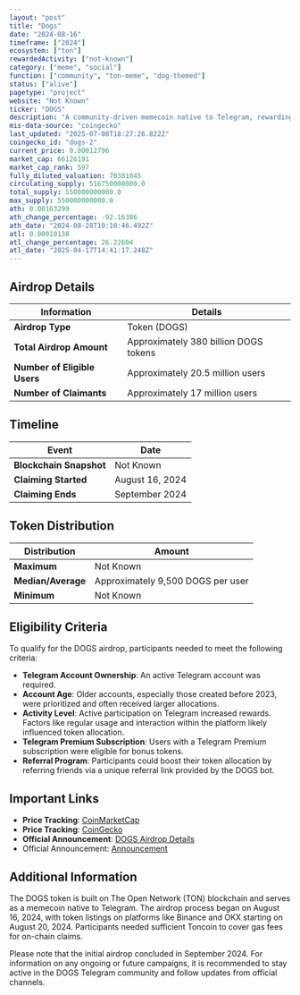 ```yaml
---
layout: "post"
title: "Dogs"
date: "2024-08-16"
timeframe: ["2024"]
ecosystem: ["ton"]
rewardedActivity: ["not-known"]
category: ["meme", "social"]
function: ["community", "ton-meme", "dog-themed"]
status: ["alive"]
pagetype: "project"
website: "Not Known"
ticker: "DOGS"
description: "A community-driven memecoin native to Telegram, rewarding users based on account age and activity."
mis-data-source: "coingecko"
last_updated: "2025-07-08T18:27:26.822Z"
coingecko_id: "dogs-2"
current_price: 0.00012796
market_cap: 66126191
market_cap_rank: 597
fully_diluted_valuation: 70381045
circulating_supply: 516750000000.0
total_supply: 550000000000.0
max_supply: 550000000000.0
ath: 0.00163299
ath_change_percentage: -92.16386
ath_date: "2024-08-28T10:10:46.492Z"
atl: 0.00010138
atl_change_percentage: 26.22604
atl_date: "2025-04-17T14:41:17.248Z"
---
```


## Airdrop Details

| Information             | Details                                                                                              |
|-------------------------|------------------------------------------------------------------------------------------------------|
| **Airdrop Type**        | Token (DOGS)                                                                                         |
| **Total Airdrop Amount**| Approximately 380 billion DOGS tokens |
| **Number of Eligible Users** | Approximately 20.5 million users |
| **Number of Claimants** | Approximately 17 million users |

## Timeline

| Event                 | Date               |
|-----------------------|--------------------|
| **Blockchain Snapshot** | Not Known          |
| **Claiming Started**  | August 16, 2024    |
| **Claiming Ends**     | September 2024     |

## Token Distribution

| Distribution | Amount               |
|--------------|----------------------|
| **Maximum**  | Not Known            |
| **Median/Average** | Approximately 9,500 DOGS per user   |
| **Minimum**  | Not Known            |

## Eligibility Criteria

To qualify for the DOGS airdrop, participants needed to meet the following criteria:

- **Telegram Account Ownership**: An active Telegram account was required.
- **Account Age**: Older accounts, especially those created before 2023, were prioritized and often received larger allocations.
- **Activity Level**: Active participation on Telegram increased rewards. Factors like regular usage and interaction within the platform likely influenced token allocation.
- **Telegram Premium Subscription**: Users with a Telegram Premium subscription were eligible for bonus tokens.
- **Referral Program**: Participants could boost their token allocation by referring friends via a unique referral link provided by the DOGS bot.

## Important Links

- **Price Tracking**: [CoinMarketCap](https://coinmarketcap.com/currencies/dogs)
- **Price Tracking**: [CoinGecko](https://www.coingecko.com/en/coins/dogs)
- **Official Announcement**: [DOGS Airdrop Details](https://www.kucoin.com/fil/news/articles/dogs-dogs-airdrop-listing-and-everything-you-need-to-know)
- Official Announcement: [Announcement](https://x.com/realDogsHouse/status/1861836867479441500)

## Additional Information

The DOGS token is built on The Open Network (TON) blockchain and serves as a memecoin native to Telegram. The airdrop process began on August 16, 2024, with token listings on platforms like Binance and OKX starting on August 20, 2024. Participants needed sufficient Toncoin to cover gas fees for on-chain claims.

Please note that the initial airdrop concluded in September 2024. For information on any ongoing or future campaigns, it is recommended to stay active in the DOGS Telegram community and follow updates from official channels.